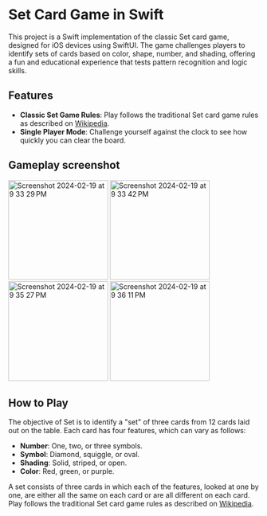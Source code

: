 
# Set Card Game in Swift

This project is a Swift implementation of the classic Set card game, designed for iOS devices using SwiftUI. The game challenges players to identify sets of cards based on color, shape, number, and shading, offering a fun and educational experience that tests pattern recognition and logic skills.

## Features

- **Classic Set Game Rules**: Play follows the traditional Set card game rules as described on [Wikipedia](https://en.wikipedia.org/wiki/Set_(card_game)).
- **Single Player Mode**: Challenge yourself against the clock to see how quickly you can clear the board.

## Gameplay screenshot
<img width="200" alt="Screenshot 2024-02-19 at 9 33 29 PM" src="https://github.com/ZacharyTao/SetCardGame/assets/111452513/78816f22-6e32-45f0-8d14-9bb68841bec2">

<img width="200" alt="Screenshot 2024-02-19 at 9 33 42 PM" src="https://github.com/ZacharyTao/SetCardGame/assets/111452513/82d8d947-f154-4a0a-9965-230b82c18990">

<img width="200" alt="Screenshot 2024-02-19 at 9 35 27 PM" src="https://github.com/ZacharyTao/SetCardGame/assets/111452513/b3266e22-bfa2-4df9-9b11-2d83ac7a4494">

<img width="200" alt="Screenshot 2024-02-19 at 9 36 11 PM" src="https://github.com/ZacharyTao/SetCardGame/assets/111452513/065717d2-c6d4-42d5-a79a-927454990dff">

## How to Play

The objective of Set is to identify a "set" of three cards from 12 cards laid out on the table. Each card has four features, which can vary as follows:

- **Number**: One, two, or three symbols.
- **Symbol**: Diamond, squiggle, or oval.
- **Shading**: Solid, striped, or open.
- **Color**: Red, green, or purple.

A set consists of three cards in which each of the features, looked at one by one, are either all the same on each card or are all different on each card. Play follows the traditional Set card game rules as described on [Wikipedia](https://en.wikipedia.org/wiki/Set_(card_game)).


